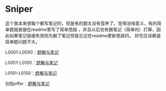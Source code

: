 # Sniper

这个我本来想每个都写笔记的，但是有的题太没有营养了，觉得没啥意义，有的简单题就直接在readme里写了简单思路
，并且以后也有删笔记（简单的）打算，因此如果笔记链接失效则为删了笔记但是忘记在readme更新思路的。
好在应该都是简单题问题不大。

L0001-L0050：[题解与笔记](https://github.com/Sniper970119/leetCode/tree/master/L0001%7EL0050)

L0051-L0100：[题解与笔记](https://github.com/Sniper970119/leetCode/tree/master/L0051%7EL0100)

L0101-L0150：[题解与笔记](https://github.com/Sniper970119/leetCode/tree/master/L0101%7EL0150)

剑指offer：[题解与笔记](https://github.com/Sniper970119/leetCode/tree/master/%E5%89%91%E6%8C%87Offer)

